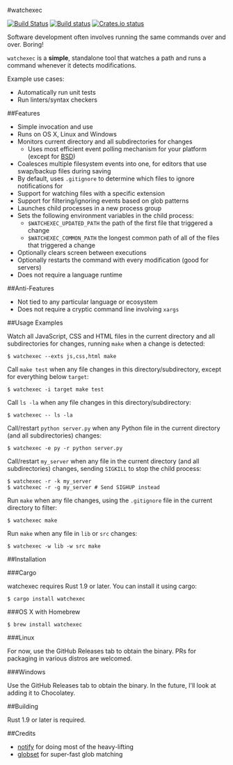 #watchexec

[![Build Status](https://travis-ci.org/mattgreen/watchexec.svg?branch=master)](https://travis-ci.org/mattgreen/watchexec)
[![Build status](https://ci.appveyor.com/api/projects/status/ivxu31g4rcf4740t?svg=true)](https://ci.appveyor.com/project/mattgreen/watchexec)
[![Crates.io status](https://img.shields.io/crates/v/watchexec.svg)](https://crates.io/crates/watchexec)

Software development often involves running the same commands over and over. Boring!

`watchexec` is a **simple**, standalone tool that watches a path and runs a command whenever it detects modifications.

Example use cases:

* Automatically run unit tests
* Run linters/syntax checkers

##Features

* Simple invocation and use
* Runs on OS X, Linux and Windows
* Monitors current directory and all subdirectories for changes
	* Uses most efficient event polling mechanism for your platform (except for [BSD](https://github.com/passcod/rsnotify#todo))
* Coalesces multiple filesystem events into one, for editors that use swap/backup files during saving
* By default, uses `.gitignore` to determine which files to ignore notifications for
* Support for watching files with a specific extension
* Support for filtering/ignoring events based on glob patterns
* Launches child processes in a new process group
* Sets the following environment variables in the child process:
    * `$WATCHEXEC_UPDATED_PATH` the path of the first file that triggered a change
    * `$WATCHEXEC_COMMON_PATH` the longest common path of all of the files that triggered a change
* Optionally clears screen between executions
* Optionally restarts the command with every modification (good for servers)
* Does not require a language runtime

##Anti-Features

* Not tied to any particular language or ecosystem
* Does not require a cryptic command line involving `xargs`

##Usage Examples

Watch all JavaScript, CSS and HTML files in the current directory and all subdirectories for changes, running `make` when a change is detected:

	$ watchexec --exts js,css,html make

Call `make test` when any file changes in this directory/subdirectory, except for everything below `target`:

    $ watchexec -i target make test

Call `ls -la` when any file changes in this directory/subdirectory:

    $ watchexec -- ls -la

Call/restart `python server.py` when any Python file in the current directory (and all subdirectories) changes:

    $ watchexec -e py -r python server.py

Call/restart `my_server` when any file in the current directory (and all subdirectories) changes, sending `SIGKILL` to stop the child process:

    $ watchexec -r -k my_server
    $ watchexec -r -g my_server # Send SIGHUP instead

Run `make` when any file changes, using the `.gitignore` file in the current directory to filter:

    $ watchexec make

Run `make` when any file in `lib` or `src` changes:

    $ watchexec -w lib -w src make

##Installation

###Cargo

watchexec requires Rust 1.9 or later. You can install it using cargo:

    $ cargo install watchexec

###OS X with Homebrew

    $ brew install watchexec

###Linux

For now, use the GitHub Releases tab to obtain the binary. PRs for packaging in various distros are welcomed.

###Windows

Use the GitHub Releases tab to obtain the binary. In the future, I'll look at adding it to Chocolatey.

##Building

Rust 1.9 or later is required.

##Credits

* [notify](https://github.com/passcod/rsnotify) for doing most of the heavy-lifting
* [globset](https://crates.io/crates/globset) for super-fast glob matching
